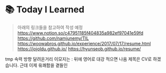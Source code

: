 # :books: Today I Learned 

>아래의 링크들을 참고하여 작성 예정
https://www.notion.so/c47951185f404835a982ef97041e59fd
https://github.com/namjunemy/TIL
https://woowabros.github.io/experience/2017/07/17/resume.html
https://jojoldu.github.io/
https://hyunseob.github.io/resume/


tmp
속력 방향 달려온거리
이모지는 : 뒤에 영어로 대강 적으면 나옴
제목은 CV로 하겠습니다. 근데 이제 윾쾌함을 곁들인

